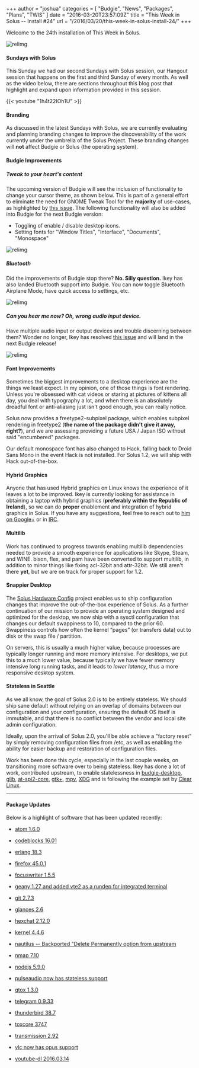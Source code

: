 +++
author = "joshua"
categories = [
"Budgie",
"News",
"Packages",
"Plans",
"TWIS"
]
date =  "2016-03-20T23:57:09Z"
title = "This Week in Solus -- Install #24"
url = "/2016/03/20/this-week-in-solus-install-24/"
+++ 

Welcome to the 24th installation of This Week in Solus. 

![relimg](brace-yourselves-knowledge-is-coming_19021.jpeg)
#### Sundays with Solus

This Sunday we had our second Sundays with Solus session, our Hangout session that happens on the first and third Sunday of every month. As well as the video below, there are sections throughout this blog post that highlight and expand upon 
information provided in this session.

{{< youtube "1h4t22IOh1U" >}}

#### Branding

As discussed in the latest Sundays with Solus, we are currently evaluating and planning branding changes to improve the discoverability of the work currently under the umbrella of the Solus Project. These branding changes will **not** affect Budgie or 
Solus (the operating system).

#### Budgie Improvements

##### Tweak to your heart's content

The upcoming version of Budgie will see the inclusion of functionality to change your cursor theme, as shown below. This is part of a general effort to eliminate the need for GNOME Tweak Tool for the **majority** of use-cases, as highlighted by 
[this issue](https://github.com/solus-project/budgie-desktop/issues/341). The following functionality will also be added into Budgie for the next Budgie version:

- Toggling of enable / disable desktop icons.
- Setting fonts for "Window Titles", "Interface", "Documents", "Monospace"

![relimg](Screenshot-from-2016-03-20-17-47-29.png)
##### Bluetooth

Did the improvements of Budgie stop there? **No. Silly question.** Ikey has also landed Bluetooth support into Budgie. You can now toggle Bluetooth Airplane Mode, have quick access to settings, etc.

![relimg](2016/03/Screenshot-from-2016-03-20-17-17-48.png)
##### Can you hear me now? Oh, wrong audio input device.

Have multiple audio input or output devices and trouble discerning between them? Wonder no longer, Ikey has resolved [this issue](https://github.com/solus-project/budgie-desktop/issues/337) and will land in the next Budgie release!

![relimg](eba34520-eec6-11e5-9d42-b96eddf99da4.png)
#### Font Improvements

Sometimes the biggest improvements to a desktop experience are the things we least expect. In my opinion, one of those things is font rendering. Unless you're obsessed with cat videos or staring at pictures of kittens all day, you deal with typography a lot, 
and when there is an absolutely dreadful font or anti-aliasing just isn't good enough, you can really notice.

Solus now provides a freetype2-subpixel package, which enables subpixel rendering in freetype2 (**the name of the package didn't give it away, right?**), and we are assessing providing a future USA / Japan ISO without said "encumbered" packages.

Our default monospace font has also changed to Hack, falling back to Droid Sans Mono in the event Hack is not installed. For Solus 1.2, we will ship with Hack out-of-the-box.

#### Hybrid Graphics

Anyone that has used Hybrid graphics on Linux knows the experience of it leaves a lot to be improved. Ikey is currently looking for assistance in obtaining a laptop with hybrid graphics (**preferably within the Republic of Ireland**), so we can do 
**proper** enablement and integration of hybrid graphics in Solus. If you have any suggestions, feel free to reach out to [him on Google+](https://plus.google.com/+IkeyDoherty) or in 
[IRC](https://wiki.solus-project.com/Getting_Involved#IRC).

#### Multilib

Work has continued to progress towards enabling multilib dependencies needed to provide a smooth experience for applications like Skype, Steam, and WINE. bison, flex, and pam have been converted to support multilib, in addition to minor things like 
fixing acl-32bit and attr-32bit. We still aren't there **yet**, but we are on track for proper support for 1.2.

#### Snappier Desktop

The [Solus Hardware Config](https://github.com/solus-project/solus-hardware-config) project enables us to ship configuration changes that improve the out-of-the-box experience of Solus. As a further continuation of our mission to provide an 
operating system designed and optimized for the desktop, we now ship with a sysctl configuration that changes our default swappiness to 10, compared to the prior 60. Swappiness controls how often the kernel “pages” (or transfers data) out to disk or the 
swap file / partition.

On servers, this is usually a much higher value, because processes are typically longer running and more memory intensive. For desktops, we put this to a much lower value, because typically we have fewer memory intensive long running tasks, and it leads to 
*lower latency*, thus a more responsive desktop system.

#### Stateless in Seattle

As we all know, the goal of Solus 2.0 is to be entirely stateless. We should ship sane default without relying on an overlap of domains between our configuration and your configuration, ensuring the default OS itself is immutable, and that there is no conflict between the vendor and local site admin configuration.

Ideally, upon the arrival of Solus 2.0, you'll be able achieve a "factory reset" by simply removing configuration files from /etc, as well as enabling the ability for easier backup and restoration of configuration files.

Work has been done this cycle, especially in the last couple weeks, on transitioning more software over to being stateless. Ikey has done a lot of work, contributed upstream, to enable statelessness in 
[budgie-desktop](https://github.com/solus-project/budgie-desktop/commit/b1f9f5b808b5b6c8e70f6677a0ee22dab555017b), 
[glib](https://bugzilla.gnome.org/show_bug.cgi?id=763539), 
[at-spi2-core](https://bugzilla.gnome.org/show_bug.cgi?id=763540), 
[gtk+](https://bugzilla.gnome.org/show_bug.cgi?id=763541), 
[mpv](https://github.com/mpv-player/mpv/pull/2933), 
[XDG](https://lists.freedesktop.org/archives/xdg/2016-March/013687.html) and is following the example set by 
[Clear Linux](https://clearlinux.org/features/stateless).

---       
#### Package Updates

Below is a highlight of software that has been updated recently:

- [atom 1.6.0](https://git.solus-project.com/packages/atom/commit/?id=6b5f5b8639a8a8eed01d988b464f760ce46e6ba9)

- [codeblocks 16.01](https://git.solus-project.com/packages/codeblocks/commit/?id=2fc9b26fbd4f77e4c44a67d21c2ba2aa665a300b)

- [erlang 18.3](https://git.solus-project.com/packages/erlang/commit/?id=018f6a8be4e092f9ad94a2a0eb4a9bb431c7afe2)

- [firefox 45.0.1](https://git.solus-project.com/packages/firefox/commit/?id=59b8bc41aeff7a07a8522bf44691c11a751b813d)

- [focuswriter 1.5.5](https://git.solus-project.com/packages/focuswriter/commit/?id=1966cec0658036541a986ddab8e02b21302e638b)

- [geany 1.27 and added vte2 as a rundep for integrated terminal](https://git.solus-project.com/packages/geany/commit/?id=64a7ffa03cd44f2f27bc3f96599823f55a043e4a)

- [git 2.7.3](https://git.solus-project.com/packages/git/commit/?id=c188573835d2204db013a3476ec4cab51e7b1591)

- [glances 2.6](https://git.solus-project.com/packages/glances/commit/?id=519cd183e12683271ca76837ce43e3f4d499c9a5)

- [hexchat 2.12.0](https://git.solus-project.com/packages/hexchat/commit/?id=3496bcb46b7ee337130ac3f0804e968b5d3656a2)

- [kernel 4.4.6](https://git.solus-project.com/packages/kernel/commit/?id=84c6bf4b3d1319f40849fdd22a121aac19c50cd5)

- [nautilus -- Backported "Delete Permanently option from upstream](https://git.solus-project.com/packages/nautilus/commit/?id=bee78577663b6cccfc9fea14c3b543566260b947)

- [nmap 7.10](https://git.solus-project.com/packages/nmap/commit/?id=73c86c240728ac069f3df80559df33ddf351e087)

- [nodejs 5.9.0](https://git.solus-project.com/packages/nodejs/commit/?id=ded70317bbfd1b27b33e025a0465783fd87cd68a)

- [pulseaudio now has stateless support](https://git.solus-project.com/packages/pulseaudio/commit/?id=59c93931a4982821a0da5754c08ad61002372a1b)

- [qtox 1.3.0](https://git.solus-project.com/packages/qtox/commit/?id=de6ae897407136457b631e2a365add51089557a1)

- [telegram 0.9.33](https://git.solus-project.com/packages/telegram/commit/?id=26c98a8003b76507c63f22399218eb2b13f5ea61)

- [thunderbird 38.7](https://git.solus-project.com/packages/thunderbird/commit/?id=257715013eb201ab379b5152f453b3f34890f494)

- [toxcore 3747](https://git.solus-project.com/packages/toxcore/commit/?id=3863f1287fd853691df329d9f377abdeeb4e18e2)

- [transmission 2.92](https://git.solus-project.com/packages/transmission/commit/?id=1a6b02902ebcb58c7a0bc99674297e90b4e4e796)

- [vlc now has opus support](https://git.solus-project.com/packages/vlc/commit/?id=dfc3dafb57fc6214312b2fab4101cddd5fc19551)

- [youtube-dl 2016.03.14](https://git.solus-project.com/packages/youtube-dl/commit/?id=2a607c8fd8b4badd39b8e2a1e5dad6b32951c3d8)

  